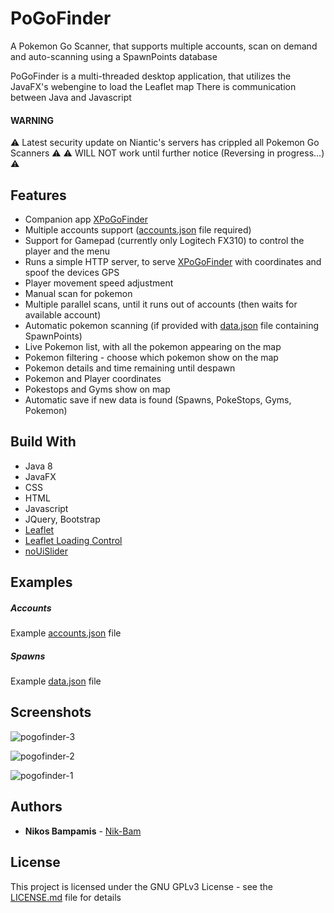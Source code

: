 # PoGoFinder

A Pokemon Go Scanner, that supports multiple accounts, scan on demand and auto-scanning using a SpawnPoints database

PoGoFinder is a multi-threaded desktop application, that utilizes the JavaFX's webengine to load the Leaflet map
There is communication between Java and Javascript

#### WARNING

:warning: Latest security update on Niantic's servers has crippled all Pokemon Go Scanners :warning:
:warning: WILL NOT work until further notice (Reversing in progress...) :warning:

## Features

* Companion app [XPoGoFinder](https://github.com/Nik-Bam/XPoGoFinder)
* Multiple accounts support ([accounts.json](data/accounts.json) file required)
* Support for Gamepad (currently only Logitech FX310) to control the player and the menu
* Runs a simple HTTP server, to serve [XPoGoFinder](https://github.com/Nik-Bam/XPoGoFinder) with coordinates and spoof the devices GPS
* Player movement speed adjustment
* Manual scan for pokemon
* Multiple parallel scans, until it runs out of accounts (then waits for available account)
* Automatic pokemon scanning (if provided with [data.json](data/data.json) file containing SpawnPoints)
* Live Pokemon list, with all the pokemon appearing on the map
* Pokemon filtering - choose which pokemon show on the map
* Pokemon details and time remaining until despawn
* Pokemon and Player coordinates
* Pokestops and Gyms show on map
* Automatic save if new data is found (Spawns, PokeStops, Gyms, Pokemon)

## Build With

* Java 8
* JavaFX
* CSS
* HTML
* Javascript
* JQuery, Bootstrap
* [Leaflet](https://github.com/Leaflet/Leaflet)
* [Leaflet Loading Control](https://github.com/ebrelsford/Leaflet.loading)
* [noUiSlider](https://refreshless.com/nouislider/)

## Examples

##### Accounts

Example [accounts.json](data/accounts.json) file

##### Spawns

Example [data.json](data/data.json) file

## Screenshots

![pogofinder-3](https://cloud.githubusercontent.com/assets/22759513/19285945/b75a5be8-9004-11e6-8b73-893528b90b5b.png)

![pogofinder-2](https://cloud.githubusercontent.com/assets/22759513/19285947/b7664480-9004-11e6-807b-03f350d215be.png)

![pogofinder-1](https://cloud.githubusercontent.com/assets/22759513/19285946/b75fba98-9004-11e6-93d7-ced560a823f5.png)

## Authors

* **Nikos Bampamis** - [Nik-Bam](https://github.com/Nik-Bam)

## License

This project is licensed under the GNU GPLv3 License - see the [LICENSE.md](LICENSE.md) file for details
